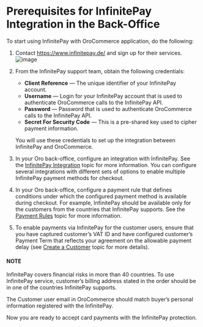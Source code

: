 <a id="user-guide-payment-prerequisites-infinitepay"></a>

# Prerequisites for InfinitePay Integration in the Back-Office

To start using InfinitePay with OroCommerce application, do the following:

1. Contact <a href="https://www.infinitepay.de/" target="_blank">https://www.infinitepay.de/</a> and sign up for their services.
   ![image](user/img/system/integrations/infinitepay/infinitepay_contact.png)
2. From the InfinitePay support team, obtain the following credentials:
   * **Client Reference** — The unique identifier of your InfinitePay account.
   * **Username** — Login for your InfinitePay account that is used to authenticate OroCommerce calls to the InfinitePay API.
   * **Password** — Password that is used to authenticate OroCommerce calls to the InfinitePay API.
   * **Secret For Security Code** — This is a pre-shared key used to cipher payment information.

   You will use these credentials to set up the integration between InfinitePay and OroCommerce.
3. In your Oro back-office, configure an integration with InfinitePay. See the [InfinitePay Integration](infinitepay-integration.md#sys-integrations-manage-integrations-infinitepay) topic for more information. You can configure several integrations with different sets of options to enable multiple InfinitePay payment methods for checkout.
4. In your Oro back-office, configure a payment rule that defines conditions under which the configured payment method is available during checkout. For example, InfinitePay should be available only for the customers from the countries that InfinitePay supports. See the [Payment Rules](../../../payment-rules/index.md#sys-payment-rules) topic for more information.
5. To enable payments via InfinitePay for the customer users, ensure that you have captured customer’s VAT ID and have configured customer’s Payment Term that reflects your agreement on the allowable payment delay (see [Create a Customer](../../../../customers/customers/create.md#user-guide-customers-customers-create) topic for more details).

#### NOTE
InfinitePay covers financial risks in more than 40 countries. To use InfinitePay service, customer’s billing address stated in the order should be in one of the countries InfinitePay supports.

The Customer user email in OroCommerce should match buyer’s personal information registered with the InfinitePay.

Now you are ready to accept card payments with the InfinitePay protection.
